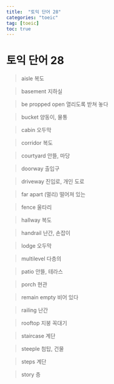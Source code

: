 ```yaml
---
title:  "토익 단어 28"
categories: "toeic"
tag: [toeic]
toc: true
---
```


# 토익 단어 28

> aisle
> 복도

> basement
> 지하실

> be propped open
> 열리도록 받쳐 놓다

> bucket
> 양동이, 물통

> cabin
> 오두막

> corridor
> 복도

> courtyard
> 안뜰, 마당

> doorway
> 출입구

> driveway
> 진입로, 개인 도로

> far apart
> (멀리) 떨어져 있는

> fence
> 울타리

> hallway
> 복도

> handrail
> 난간, 손잡이

> lodge
> 오두막

> multilevel
> 다층의

> patio
> 안뜰, 테라스

> porch
> 현관

> remain empty
> 비어 있다

> railing
> 난간

> rooftop
> 지붕 꼭대기

> staircase
> 계단

> steeple
> 첨탑, 건물

> steps
> 계단

> story
> 층